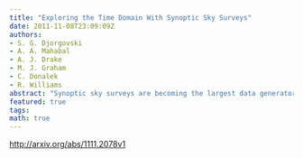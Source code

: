 ```yaml
---
title: "Exploring the Time Domain With Synoptic Sky Surveys"
date: 2011-11-08T23:09:09Z
authors:
- S. G. Djorgovski
- A. A. Mahabal
- A. J. Drake
- M. J. Graham
- C. Donalek
- R. Williams
abstract: "Synoptic sky surveys are becoming the largest data generators in astronomy, and they are opening a new research frontier, that touches essentially every field of astronomy. Opening of the time domain to a systematic exploration will strengthen our understanding of a number of interesting known phenomena, and may lead to the discoveries of as yet unknown ones. We describe some lessons learned over the past decade, and offer some ideas that may guide strategic considerations in planning and execution of the future synoptic sky surveys."
featured: true
tags:
math: true
---
```

http://arxiv.org/abs/1111.2078v1
